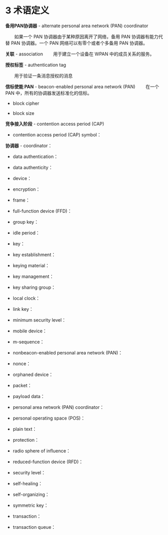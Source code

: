 # 3 术语定义

**备用PAN协调器** - alternate personal area network (PAN) coordinator

　　如果一个 PAN 协调器由于某种原因离开了网络，备用 PAN 协调器有能力代替 PAN 协调器。一个 PAN 网络可以有零个或者个多备用 PAN 协调器。
  
**关联** - association
　　用于建立一个设备在 WPAN 中的成员关系的服务。
  
**授权标签** - authentication tag 

　　用于验证一条消息授权的消息
  
**信标使能 PAN** - beacon-enabled personal area network (PAN)
　　在一个 PAN 中，所有的协调器发送标准化的信标。
  
 - block cipher


 - block size


**竞争接入阶段** - contention access period (CAP)


 - contention access period (CAP) symbol：


**协调器** - coordinator：


 - data authentication：


 - data authenticity：


 - device：


 - encryption：


 - frame：


 - full-function device (FFD)：


 - group key：


 - idle period：


 - key：


 - key establishment：


 - keying material：


 - key management：


 - key sharing group：


 - local clock：


 - link key：


 - minimum security level：


 - mobile device：


 - m-sequence：


 - nonbeacon-enabled personal area network (PAN)：


 - nonce：


 - orphaned device：


 - packet：


 - payload data：


 - personal area network (PAN) coordinator：


 - personal operating space (POS)：


 - plain text：


 - protection：


 - radio sphere of influence：


 - reduced-function device (RFD)：


 - security level：


 - self-healing：


 - self-organizing：


 - symmetric key：


 - transaction：


 - transaction queue：